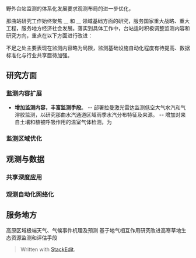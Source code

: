 野外台站监测的体系化发展要求观测布局的进一步优化，

那曲站研究工作始终聚焦 __ 和 __ 领域基础方面的研究，服务国家重大战略、重大工程，服务地方经济社会发展。落实到具体工作中，台站适时积极调整监测内容和研究方向，重点在以下方面进行改进：

不足之处主要表现在监测内容略为局限，监测基础设施自动化程度有待提高、数据标准化与行业共享亟待加强。
## 研究方面
### 监测内容扩展
- **增加监测内容，丰富监测手段**。
-- 部署拉曼激光雷达监测低空大气水汽和气溶胶监测，以研究那曲水汽通道区域雨季水汽分布特征及来源。
-- 增加对来自土壤和植被呼吸作用的温室气体检测，为
### 监测区域优化

## 观测与数据
### 共享深度应用
### 观测自动化网络化

## 服务地方
高原区域极端天气、气候事件机理及预测
基于地气相互作用研究改进高寒草地生态资源监测和评估手段

> Written with [StackEdit](https://stackedit.io/).
<!--stackedit_data:
eyJoaXN0b3J5IjpbMTg5OTM3MTAsMTY4Mzc4NjcyMCwtMTYzMz
EwNjQyOCwtMjMzNzE3MTA5LC00Mjc0NzAwMjAsMzgxNzM5OTYx
LC05MjY2MjM5NTQsMjA4NzEzMTY3NywyNzUzNDkwNzcsLTk2OT
YwMDE0MywtMzU1NjExMDU3LC0xMTkxMTMxMzU5LDE3OTY0OTU2
MzgsNzMwOTk4MTE2XX0=
-->